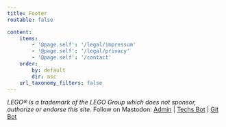 ```yaml
---
title: Footer
routable: false

content:
    items:
        - '@page.self': '/legal/impressum'
        - '@page.self': '/legal/privacy'
        - '@page.self': '/contact'
    order:
        by: default
        dir: asc
    url_taxonomy_filters: false
---
```

_LEGO® is a trademark of the LEGO Group which does not sponsor, authorize or endorse this site._
<span class="d-none">Follow on Mastodon: <a rel="me" href="https://my.brick.camp/@tobias">Admin</a> | <a rel="me" href="https://my.brick.camp/@techs">Techs Bot</a> | <a rel="me" href="https://my.brick.camp/@git">Git Bot</a></span>